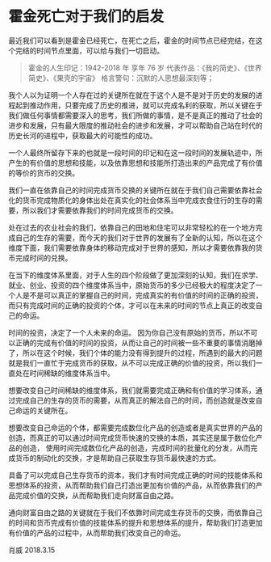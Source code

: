 # 霍金死亡对于我们的启发

最近我们可以看到是霍金已经死亡，在死亡之后，霍金的时间节点已经完结，在这个完结的时间节点里面，可以给与我们一切启动。

>霍金的人生印记：1942-2018 年 享年 76 岁
代表作品：《我的简史》、《世界简史》、《果壳的宇宙》
格言警句：沉默的人思想最深刻等；

我个人以为证明一个人存在过的关键所在就在于这个人是不是对于历史的发展的进程起到推动作用，只要完成了历史的推进，就可以完成名利的获取，所以关键在于我们做任何事情都需要深入的思考，我们所做的事情，是不是真正的推动了社会的进步和发展，只有最大限度的推动社会的进步和发展，才可以帮助自己站在时代的历史长河的进程中，获取最大的可能性的成功。

一个人最终所留存下来的也就是一段时间的印记和在这一段时间的发展轨迹中，所产生的有价值的思想和技能，以及依靠思想和技能所打造出来的产品完成了有价值的等价的货币的交换。

我们一直在依靠自己的时间完成货币交换的关键所在就在于我们自己需要依靠社会化的货币完成物质化的身体出处在真实化的社会体系当中完成衣食住行的生存的需要，所以我们才需要依靠我们的时间完成货币的交换。

处在过去的农业社会的我们，依靠自己的田地和住宅可以非常轻松的在一个地方完成自己的生存的需要，而今天的我们对于世界的发展有了全新的认知，所以在这个维度下面，我们需要依靠身体的移动完成对于世界的感知，所以才需要依靠我的货币完成时间的兑换。

在当下的维度体系里面，对于人生的四个阶段做了更加深刻的认知，我们在求学、就业、创业、投资的四个维度体系当中，原始货币的多少已经极大的程度决定了一个人是不是可以真正的掌握自己的时间，完成真实的有价值的时间的正确的投资，而只有完成时间的正确的投资的个体，才可以在未来的时间的节点上真正的改变自己的命运。

时间的投资，决定了一个人未来的命运。
因为你自己没有原始的货币，所以不可以正确的完成有价值的时间的投资，从而让自己的时间被一些不重要的事情消磨掉了，所以在这个时候，我们个体的能力没有得到提升的过程，所遇到的最大的问题就是我们一直忙于完成货币的获取，从不可以完成正确的价值的投资，所以我们一直处在时间稀缺的维度体系当中。

想要改变自己时间稀缺的维度体系，我们就需要完成正确和有价值的学习体系，通过完成自己的生存的货币的需要，从而真正的解法自己的时间，而创造就是改变自己命运的关键所在。

想要改变自己命运的个体，都需要完成数位化产品的创造或者是真实世界的产品的创造，而真正的可以通过时间完成货币快速的交换的本质，其实还是属于数位化产品的创造， 使用时间完成数位化产品的创造，完成时间的批量化的分发，从而完成货币的制动化的交换，才是帮助自己获取生存货币最快速的方式。

具备了可以完成自己生存货币的资本，我们才有时间完成正确的时间的技能体系和思想体系的投资，从而帮助我们自己打造出更加有价值的产品，从而依靠我们的产品完成价值的交换，从而帮助我们走向财富自由之路。

通向财富自由之路的关键就在于我们不依靠时间完成生存货币的交换，而依靠自己的时间和货币完成有价值的技能体系的提升和思想体系的提升，帮助我们打造更加有价值的产品的过程中，从而帮助我们改变自己的命运。

肖威
2018.3.15
